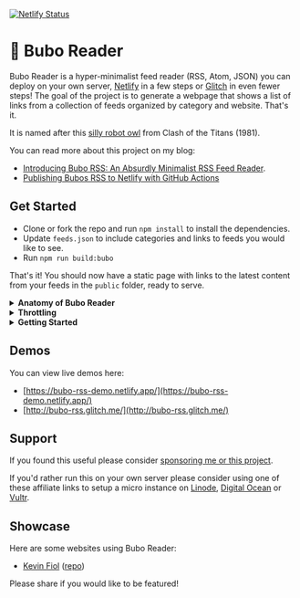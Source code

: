 [![Netlify Status](https://api.netlify.com/api/v1/badges/81dd219c-51cb-4418-a18c-42c8b104c689/deploy-status)](https://app.netlify.com/sites/bubo-rss-demo/deploys)

# 🦉 Bubo Reader

Bubo Reader is a hyper-minimalist feed reader (RSS, Atom, JSON) you can deploy on your own server, [Netlify](https://netlify.com) in a few steps or [Glitch](https://glitch.com) in even fewer steps! The goal of the project is to generate a webpage that shows a list of links from a collection of feeds organized by category and website. That's it.

It is named after this [silly robot owl](https://www.youtube.com/watch?v=MYSeCfo9-NI) from Clash of the Titans (1981).

You can read more about this project on my blog:

- [Introducing Bubo RSS: An Absurdly Minimalist RSS Feed Reader](https://george.mand.is/2019/11/introducing-bubo-rss-an-absurdly-minimalist-rss-feed-reader/).
- [Publishing Bubos RSS to Netlify with GitHub Actions](https://george.mand.is/2020/02/publishing-bubos-rss-to-netlify-with-github-actions/)

## Get Started

- Clone or fork the repo and run `npm install` to install the dependencies.
- Update `feeds.json` to include categories and links to feeds you would like to see.
- Run `npm run build:bubo`

That's it! You should now have a static page with links to the latest content from your feeds in the `public` folder, ready to serve.

<details>
  <summary>
    <strong>Anatomy of Bubo Reader</strong>
  </summary>

The static pieces:

- `conf/feeds.json` - a JSON file containing your feed URLS separated into categories.
- `config/template.html` - a [Nunjucks](https://mozilla.github.io/nunjucks/) template that lets you change how the feeds are displayed. This can be changed to anything else you like— see below.
- `public/style.css` - a CSS file to stylize your feed output.
- `public/index.html` - The HTML file that gets automatically generated when Bubo is run.

The engine:

- `src/index.ts` - The primary script you run when you want to build a new version of Bubo. It will automatically fetch the latest content from your feeds and build a new static file at `public/index.html`.
- `src/renderer.ts` — The renderer that loads Nunjucks, the template and understands how to process the incoming feed data. Prefer something else? This is the place to change it!
- `src/utilities.ts` — A variety of parsing and normalization utilities for Bubo, hidden away to try and keep things clean.

</details>

<details>
  <summary>
    <strong>Throttling</strong>
  </summary>

In the main `index.ts` file you will find two values that allow you to batch and throttle your feed requests:

- `MAX_CONNECTIONS` dictates the maximum number of requests a batch can have going at once.
- `DELAY_MS` dictates the amount of delay time between each batch.

The default configuration is **no batching or throttling** because `MAX_CONNECTIONS` is set to `Infinity`. If you wanted to change Bubo to only fetch one feed at a time every second you could set these values to:

```javascript
const MAX_CONNECTIONS = 1;
const DELAY_MS = 1000;
```

If you wanted to limit things to 10 simultaneous requests every 2.5 seconds you could set it like so:

```javascript
const MAX_CONNECTIONS = 10;
const DELAY_MS = 2500;
```

In practice, I've never _really_ run into an issue leaving `MAX_CONNECTIONS` set to `Infinity` but this feels like a sensible safeguard to design.

</details>

<details>
  <summary>
    <strong>Getting Started</strong>
  </summary>

- [Deploying to Glitch](#glitch)
- [Deploying to Netlify](#netlify)
- [Keeping feeds updated](#updated)

<a id="glitch"></a>

## Deploying to Glitch

The quickest way is to remix the project on Glitch:
[https://glitch.com/edit/#!/bubo-rss](https://glitch.com/edit/#!/bubo-rss)

There is also a `glitch` branch on this repo if you'd prefer to start there.

Just change some feeds in `./config/feeds.json` file and you're set! If you'd like to modify the style or the template you can changed `./public/style.css` file or the `./config/template.html` file respectively.

<a id="netlify"></a>

## Deploying to Netlify

- [Fork the repository](https://github.com/georgemandis/bubo-rss/fork)
- From your forked repository edit `config/feeds.json` to manage your feeds and categories
- [Create a new site](https://app.netlify.com/start) on Netlify from GitHub

The deploy settings should automatically import from the `netlify.toml` file. All you'll need to do is confirm and you're ready to go!

<a id="updated"></a>

### Keeping Feeds Updated

#### Using Netlify Webhooks

To keep your feeds up to date you'll want to [setup a Build Hook](https://www.netlify.com/docs/webhooks/#incoming-webhooks) for your Netlify site and use another service to ping it every so often to trigger a rebuild. I'd suggest looking into:

- [IFTTT](https://ifttt.com/)
- [Zapier](https://zapier.com/)
- [EasyCron](https://www.easycron.com/)

#### Rolling Your Own

If you already have a server running Linux and some command-line experience it might be simpler to setup a [cron job](https://en.wikipedia.org/wiki/Cron).

</details>

## Demos

You can view live demos here:

- [https://bubo-rss-demo.netlify.app/](https://bubo-rss-demo.netlify.app/)
- [http://bubo-rss.glitch.me/](http://bubo-rss.glitch.me/)

## Support

If you found this useful please consider [sponsoring me or this project](https://github.com/sponsors/georgemandis).

If you'd rather run this on your own server please consider using one of these affiliate links to setup a micro instance on [Linode](https://www.linode.com/?r=8729957ab02b50a695dcea12a5ca55570979d8b9), [Digital Ocean](https://m.do.co/c/31f58d367777) or [Vultr](https://www.vultr.com/?ref=8403978).

## Showcase

Here are some websites using Bubo Reader:

- [Kevin Fiol](https://kevinfiol.com/reader/) ([repo](https://github.com/kevinfiol/reader))

Please share if you would like to be featured!
